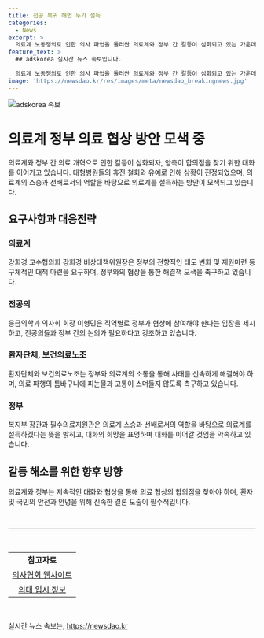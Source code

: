```yaml
---
title: 전공 복귀 해법 누가 설득
categories:
  - News
excerpt: >
  의료계 노동쟁의로 인한 의사 파업을 둘러싼 의료계와 정부 간 갈등이 심화되고 있는 가운데, 대형병원들의 휴진 철회와 유예로 인해 해결책 모색이 이어지고 있음. 의료계는 정부의 전향적 태도 변화를 요구하고, 정부는 의료계를 설득할 의료계 스승으로서 의료계와의 대화를 강조하고 있음. 전공의, 교수, 전임의 등 직역별로 정부가 협상해야 한다는 목소리가 나오는 가운데, 의료계와 정부의 소통을 통해 사태를 빠르게 해결하고자 하는 목소리도 높아지고 있음.
feature_text: >
  ## adskorea 실시간 뉴스 속보입니다.

  의료계 노동쟁의로 인한 의사 파업을 둘러싼 의료계와 정부 간 갈등이 심화되고 있는 가운데, 대형병원들의 휴진 철회와 유예로 인해 해결책 모색이 이어지고 있음. 의료계는 정부의 전향적 태도 변화를 요구하고, 정부는 의료계를 설득할 의료계 스승으로서 의료계와의 대화를 강조하고 있음. 전공의, 교수, 전임의 등 직역별로 정부가 협상해야 한다는 목소리가 나오는 가운데, 의료계와 정부의 소통을 통해 사태를 빠르게 해결하고자 하는 목소리도 높아지고 있음.
image: 'https://newsdao.kr/res/images/meta/newsdao_breakingnews.jpg'
---
```


<p><img src="https://newsdao.kr/res/images/meta/newsdao_breakingnews.jpg" alt="adskorea 속보" /></p>

<h1>의료계 정부 의료 협상 방안 모색 중</h1>

<p data-ke-size="size16">의료계와 정부 간 의료 개혁으로 인한 갈등이 심화되자, 양측이 합의점을 찾기 위한 대화를 이어가고 있습니다. 대형병원들의 휴진 철회와 유예로 인해 상황이 진정되었으며, 의료계의 스승과 선배로서의 역할을 바탕으로 의료계를 설득하는 방안이 모색되고 있습니다.</p>

<h2 data-ke-size="size26">요구사항과 대응전략</h2>

<h3><b>의료계</b></h3>

<p data-ke-size="size16">강희경 교수협의회 강희경 비상대책위원장은 정부의 전향적인 태도 변화 및 재원마련 등 구체적인 대책 마련을 요구하며, 정부와의 협상을 통한 해결책 모색을 촉구하고 있습니다.</p>

<h3><b>전공의</b></h3>

<p data-ke-size="size16">응급의학과 의사회 회장 이형민은 직역별로 정부가 협상에 참여해야 한다는 입장을 제시하고, 전공의들과 정부 간의 논의가 필요하다고 강조하고 있습니다.</p>

<h3><b>환자단체, 보건의료노조</b></h3>

<p data-ke-size="size16">환자단체와 보건의료노조는 정부와 의료계의 소통을 통해 사태를 신속하게 해결해야 하며, 의료 파행의 틈바구니에 피눈물과 고통이 스며들지 않도록 촉구하고 있습니다.</p>

<h3><b>정부</b></h3>

<p data-ke-size="size16">복지부 장관과 필수의료지원관은 의료계 스승과 선배로서의 역할을 바탕으로 의료계를 설득하겠다는 뜻을 밝히고, 대화의 희망을 표명하며 대화를 이어갈 것임을 약속하고 있습니다.</p>

<h2 data-ke-size="size26">갈등 해소를 위한 향후 방향</h2>

<p data-ke-size="size16">의료계와 정부는 지속적인 대화와 협상을 통해 의료 협상의 합의점을 찾아야 하며, 환자 및 국민의 안전과 안녕을 위해 신속한 결론 도출이 필수적입니다.</p>

<p data-ke-size="size16">&nbsp;</p>

<hr>

<p data-ke-size="size16">&nbsp;</p>

<table>
  <tbody>
    <tr>
      <td style="text-align: center; height: 17px;"><b>참고자료</b></td>
    </tr>
    <tr>
      <td style="text-align: center; height: 17px;"><a href="https://www.kma.org" target="_blank" rel="nofollow">의사협회 웹사이트</a></td>
    </tr>
    <tr>
      <td style="text-align: center; height: 17px;"><a href="https://www.kmle.co.kr" target="_blank" rel="nofollow">의대 입시 정보</a></td>
    </tr>
  </tbody>
</table>

<p data-ke-size="size16">&nbsp;</p>
실시간 뉴스 속보는, <a href="https://newsdao.kr" rel="dofollow">https://newsdao.kr</a>


